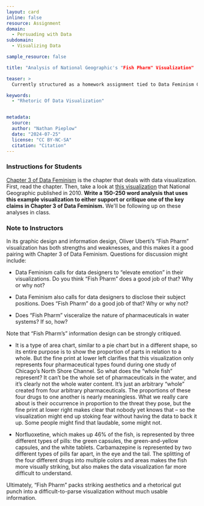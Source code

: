 ```yaml
---
layout: card
inline: false
resource: Assignment
domain:
  - Persuading with Data
subdomain:
  - Visualizing Data

sample_resource: false

title: "Analysis of National Geographic's "Fish Pharm" Visualization"

teaser: >
  Currently structured as a homework assignment tied to Data Feminism Chapter 3, this lesson could also be used as an in-class activity without the reading. It asks students to rhetorically analyze a provocative visualization published by National Geographic in 2010. 

keywords:
  - "Rhetoric Of Data Visualization"


metadata:
  source: 
  author: "Nathan Pieplow"
  date: "2024-07-25"
  license: "CC BY-NC-SA"
  citation: "Citation"
---
```


### Instructions for Students

[Chapter 3 of Data Feminism](https://data-feminism.mitpress.mit.edu/pub/5evfe9yd/release/5) is the chapter that deals with data visualization. First, read the chapter. Then, take a look at [this visualization](https://images.squarespace-cdn.com/content/v1/57015ce2f699bbaade573b14/1539207407042-OI17BYEM4EH445V0LI9U/natgeo_fishpills.png) that National Geographic published in 2010. **Write a 150-250 word analysis that uses this example visualization to either support or critique one of the key claims in Chapter 3 of Data Feminism.** We'll be following up on these analyses in class.

### Note to Instructors

In its graphic design and information design, Oliver Uberti’s “Fish Pharm” visualization has both strengths and weaknesses, and this makes it a good pairing with Chapter 3 of Data Feminism. Questions for discussion might include:

- Data Feminism calls for data designers to “elevate emotion” in their visualizations. Do you think “Fish Pharm” does a good job of that? Why or why not?

- Data Feminism also calls for data designers to disclose their subject positions. Does “Fish Pharm” do a good job of that? Why or why not?

- Does “Fish Pharm” visceralize the nature of pharmaceuticals in water systems? If so, how?

Note that “Fish Pharm’s” information design can be strongly critiqued. 

- It is a type of area chart, similar to a pie chart but in a different shape, so its entire purpose is to show the proportion of parts in relation to a whole. But the fine print at lower left clarifies that this visualization only represents four pharmaceutical types found during one study of Chicago’s North Shore Channel. So what does the “whole fish” represent? It can’t be the whole set of pharmaceuticals in the water, and it’s clearly not the whole water content. It’s just an arbitrary “whole” created from four arbitrary pharmaceuticals. The proportions of these four drugs to one another is nearly meaningless. What we really care about is their occurrence in proportion to the threat they pose, but the fine print at lower right makes clear that nobody yet knows that – so the visualization might end up stoking fear without having the data to back it up. Some people might find that laudable, some might not.

- Norfluoxetine, which makes up 46% of the fish, is represented by three different types of pills: the green capsules, the green-and-yellow capsules, and the white tablets. Carbamazepine is represented by two different types of pills far apart, in the eye and the tail. The splitting of the four different drugs into multiple colors and areas makes the fish more visually striking, but also makes the data visualization far more difficult to understand.

Ultimately, “Fish Pharm” packs striking aesthetics and a rhetorical gut punch into a difficult-to-parse visualization without much usable information.
